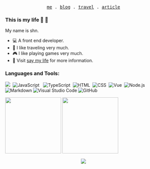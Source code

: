 <p align="center">
  <samp>
    <a href="https://github.com/ShnHz">me</a> .
    <a href="https://www.sanghangning.cn">blog</a> .
    <a href="https://www.sanghangning.cn/views/travel/Map.html">travel</a> .
    <a href="https://www.sanghangning.cn/views/Archives.html">article</a>
  </samp>
</p>

### This is my life 🥳 👋

My name is shn.
* 💻 A front end developer.
* 🚗 I like traveling very much.
* 🎮 I like playing games very much.
* 💨 Visit [say my life](https://www.sanghangning.cn) for more information.

### Languages and Tools:

![](https://visitor-badge.glitch.me/badge?page_id=https://www.sanghangning.cn)&nbsp;
![JavaScript](https://img.shields.io/badge/-JavaScript-e5cd0c?style=flat-square&logo=JavaScript&labelColor=f7df1e&logoColor=000)&nbsp;&nbsp;
![TypeScript](https://img.shields.io/badge/-TypeScript-F7F8FA?style=flat&logo=typescript)&nbsp;
![HTML](https://img.shields.io/badge/-HTML-F7F8FA?style=flat&logo=HTML5)&nbsp;
![CSS](https://img.shields.io/badge/-CSS-F7F8FA?style=flat&logo=CSS3&logoColor=1572B6)&nbsp;
![Vue](https://img.shields.io/badge/-Vue.js-29beb0?style=flat-square&logo=vue.js&labelColor=ffffff&color=4FC08D)&nbsp;
![Node.js](https://img.shields.io/badge/Node.js-339933?style=flat-square&logo=Node.js&logoColor=white)&nbsp;
![Markdown](https://img.shields.io/badge/MarkDown-2C8EBB?style=flat-square&logo=Markdown&logoColor=white)
![Visual Studio Code](https://img.shields.io/badge/Visual_Studio_Code-23aaf2?style=flat-square&logo=Visual-Studio-Code&logoColor=white)
![GitHub](https://img.shields.io/badge/-GitHub-F7F8FA?style=flat&logo=github&logoColor=000000)&nbsp;

<p>
<img height="180em" src="https://github-readme-stats-eight-theta.vercel.app/api?username=wehuss&show_icons=true&include_all_commits=true&count_private=true&bg_color=F7F8FA&text_color=4E5969](https://github-readme-stats.vercel.app/api?username=ShnHz&show_icons=true&include_all_commits&count_private=true" />
<img height="180em" src="https://github-readme-stats-eight-theta.vercel.app/api/top-langs/?username=ShnHz&layout=compact&langs_count=8&bg_color=F7F8FA&text_color=4E5969" />
</p>
 
<p align="center">
  <img src="https://activity-graph.herokuapp.com/graph?username=ShnHz&bg_color=ffffff&color=000000&line=30a141&point=03d3d&area=false&hide_border=true" align="center" />
